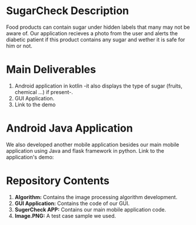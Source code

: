 # SugarCheck Description
<p> Food products can contain sugar under hidden labels that many may not be aware of. Our application recieves a photo from the user and alerts the diabetic patient if this product contains any sugar and wether it is safe for him or not. <p>

# Main Deliverables 
<ol>
<li>Android application in kotlin -it also displays the type of sugar (fruits, chemical ...) if present-.</li>
<li>GUI Application.</li>
<li>Link to the demo</li>
</ol>

# Android Java Application
<p>We also developed another mobile application besides our main mobile application using Java and flask framework in python.
Link to the application's demo: </p>

# Repository Contents
<ol>
<li><strong>Algorithm:</strong> Contains the image processing algorithm development.</li>
<li><strong>GUI Application:</strong> Contains the code of our GUI.</li>
<li><strong>SugerCheck APP:</strong> Contains our main mobile application code.</li>
<li><strong>Image.PNG:</strong> A test case sample we used.</li>
</ol>

